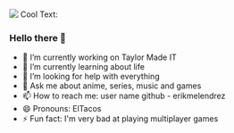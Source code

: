 ![](https://images.cooltext.com/5508512.png)
<a href="http://cooltext.com" target="_top"><img src="https://cooltext.com/images/ct_pixel.gif" width="80" height="15" alt="Cool Text: Logo and Graphics Generator" border="0" /></a>

### Hello there 🧔

- 🔭 I’m currently working on Taylor Made IT
- 🌱 I’m currently learning about life
- 🤔 I’m looking for help with everything
- 💬 Ask me about anime, series, music and games
- 📫 How to reach me: user name github - erikmelendrez
- 😄 Pronouns: ElTacos
- ⚡ Fun fact: I'm very bad at playing multiplayer games
